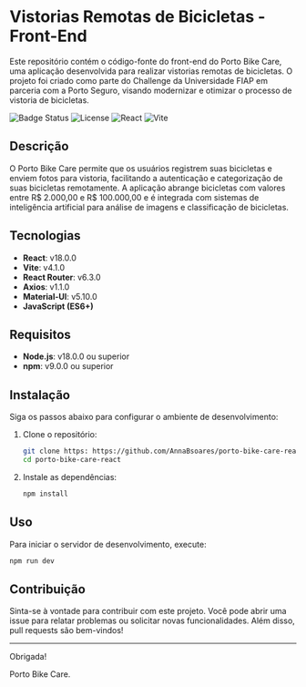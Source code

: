 # Vistorias Remotas de Bicicletas - Front-End

Este repositório contém o código-fonte do front-end do Porto Bike Care, uma aplicação desenvolvida para realizar vistorias remotas de bicicletas. O projeto foi criado como parte do Challenge da Universidade FIAP em parceria com a Porto Seguro, visando modernizar e otimizar o processo de vistoria de bicicletas.

![Badge Status](https://img.shields.io/badge/status-active-brightgreen)
![License](https://img.shields.io/badge/license-MIT-blue)
![React](https://img.shields.io/badge/React-v18.0.0-61DAFB)
![Vite](https://img.shields.io/badge/Vite-v4.1.0-646CFF)

## Descrição

O Porto Bike Care permite que os usuários registrem suas bicicletas e enviem fotos para vistoria, facilitando a autenticação e categorização de suas bicicletas remotamente. A aplicação abrange bicicletas com valores entre R$ 2.000,00 e R$ 100.000,00 e é integrada com sistemas de inteligência artificial para análise de imagens e classificação de bicicletas.

## Tecnologias

- **React**: v18.0.0
- **Vite**: v4.1.0
- **React Router**: v6.3.0
- **Axios**: v1.1.0
- **Material-UI**: v5.10.0
- **JavaScript (ES6+)**

## Requisitos

- **Node.js**: v18.0.0 ou superior
- **npm**: v9.0.0 ou superior

## Instalação

Siga os passos abaixo para configurar o ambiente de desenvolvimento:

1. Clone o repositório:
    ```bash
    git clone https: https://github.com/AnnaBsoares/porto-bike-care-react.git
    cd porto-bike-care-react
    ```

2. Instale as dependências:
    ```bash
    npm install
    ```


## Uso

Para iniciar o servidor de desenvolvimento, execute:

```bash
npm run dev
```

## Contribuição

Sinta-se à vontade para contribuir com este projeto. Você pode abrir uma issue para relatar problemas ou solicitar novas funcionalidades. Além disso, pull requests são bem-vindos!

------------------------------------------------------------------
Obrigada!

Porto Bike Care.


